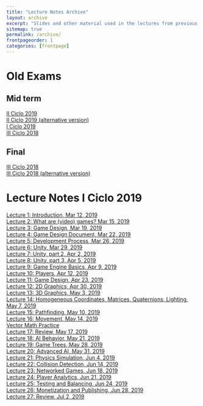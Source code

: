 ```yaml
---
title: "Lecture Notes Archive"
layout: archive
excerpt: "Slides and other material used in the lectures from previous semesters"
sitemap: true
permalink: /archive/
frontpageorder: 1
categories: [frontpage]
---
```


# Old Exams

## Mid term
[II Ciclo 2019](/CI-2807/assets/pdf/exam1II2019.pdf) <br/>
[II Ciclo 2019 (alternative version)](/CI-2807/assets/pdf/exam1II2019a.pdf) <br/>
[I Ciclo 2019](/CI-2807/assets/pdf/exam1I2019.pdf) <br/>
[III Ciclo 2018](/CI-2807/assets/pdf/exam1III2018.pdf) 


## Final 

[III Ciclo 2018](/CI-2807/assets/pdf/exam2III2018.pdf) <br/>
[III Ciclo 2018 (alternative version)](/CI-2807/assets/pdf/exam2aIII2018.pdf)

# Lecture Notes I Ciclo 2019

<a href="/CI-2807/slides/lecture1.html">Lecture 1: Introduction, Mar 12, 2019</a><br/>
<a href="/CI-2807/slides/lecture2.html">Lecture 2: What are (video) games? Mar 15, 2019</a><br/>
<a href="/CI-2807/slides/lecture3.html">Lecture 3: Game Design, Mar 19, 2019</a><br/>
<a href="/CI-2807/slides/lecture4.html">Lecture 4: Game Design Document, Mar 22, 2019</a><br/>
<a href="/CI-2807/slides/lecture5.html">Lecture 5: Development Process, Mar 26, 2019</a><br/>
<a href="/CI-2807/slides/lecture6.html">Lecture 6: Unity, Mar 29, 2019</a><br/>
<a href="/CI-2807/slides/lecture7.html">Lecture 7: Unity, part 2, Apr 2, 2019</a><br/>
<a href="/CI-2807/slides/lecture8.html">Lecture 8: Unity, part 3, Apr 5, 2019</a><br/>
<a href="/CI-2807/slides/lecture9.html">Lecture 9: Game Engine Basics, Apr 9, 2019</a><br/>
<a href="/CI-2807/slides/lecture10.html">Lecture 10: Players, Apr 12, 2019</a><br/>
<a href="/CI-2807/slides/lecture11.html">Lecture 11: Game Design, Apr 23, 2019</a><br/>
<a href="/CI-2807/slides/lecture12.html">Lecture 12: 2D Graphics, Apr 30, 2019</a><br/>
<a href="/CI-2807/slides/lecture13.html">Lecture 13: 3D Graphics, May 3, 2019</a><br/>
<a href="/CI-2807/slides/lecture14.html">Lecture 14: Homogeneous Coordinates, Matrices, Quaternions, Lighting, May 7, 2019</a><br/>
<a href="/CI-2807/slides/lecture15.html">Lecture 15: Pathfinding, May 10, 2019</a><br/>
<a href="/CI-2807/slides/lecture16.html">Lecture 16: Movement, May 14, 2019</a><br/>
<a href="/CI-2807/slides/lecture16a.html">Vector Math Practice</a><br/>
<a href="/CI-2807/slides/lecture17.html">Lecture 17: Review, May 17, 2019</a><br/>
<a href="/CI-2807/slides/lecture18.html">Lecture 18: AI Behavior, May 21, 2019</a><br/>
<a href="/CI-2807/slides/lecture19.html">Lecture 19: Game Trees, May 28, 2019</a><br/>
<a href="/CI-2807/slides/lecture20.html">Lecture 20: Advanced AI, May 31, 2019</a><br/>
<a href="/CI-2807/slides/lecture21.html">Lecture 21: Physics Simulation, Jun 4, 2019</a><br/>
<a href="/CI-2807/slides/lecture22.html">Lecture 22: Collision Detection, Jun 14, 2019</a><br/>
<a href="/CI-2807/slides/lecture23.html">Lecture 23: Networked Games, Jun 18, 2019</a><br/>
<a href="/CI-2807/slides/lecture24.html">Lecture 24: Player Analytics, Jun 21, 2019</a><br/>
<a href="/CI-2807/slides/lecture25.html">Lecture 25: Testing and Balancing, Jun 24, 2019</a><br/>
<a href="/CI-2807/slides/lecture26.html">Lecture 26: Monetization and Publishing, Jun 28, 2019</a><br/>
<a href="/CI-2807/slides/lecture27.html">Lecture 27: Review, Jul 2, 2019</a><br/>
